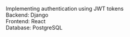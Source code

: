 Implementing authentication using JWT tokens  
Backend: Django   
Frontend: React  
Database: PostgreSQL  
